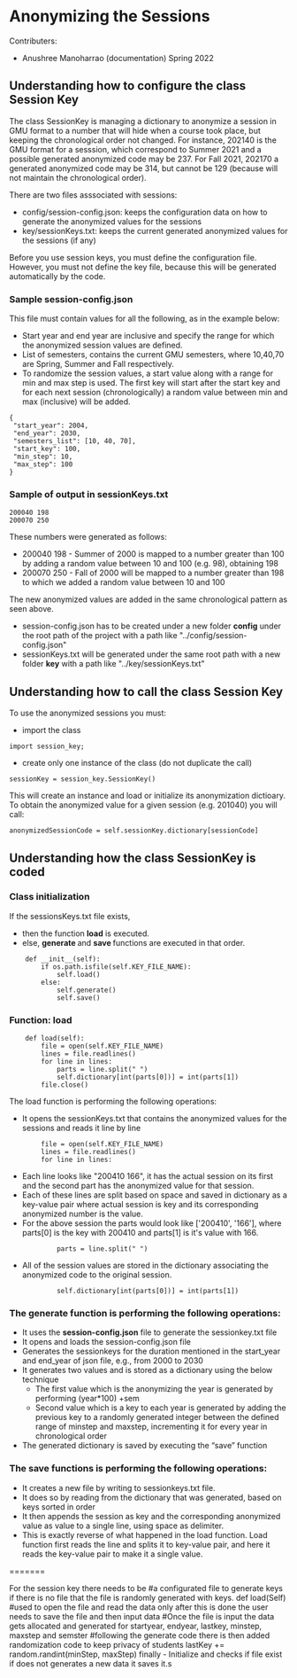 # Anonymizing the Sessions

Contributers:
- Anushree Manoharrao (documentation) Spring 2022

## Understanding how to configure the class Session Key

The class SessionKey is managing a dictionary to anonymize a session in GMU format to a number that will hide when a course took place, but keeping the chronological order not changed. For instance, 202140 is the GMU format for a sesssion, which correspond to Summer 2021 and a possible generated anonymized code may be 237. For Fall 2021, 202170 a  generated anonymized code may be 314, but cannot be 129 (because will not maintain the chronological order).

There are two files asssociated with sessions:
- config/session-config.json: keeps the configuration data on how to generate the anonymized values for the sessions
- key/sessionKeys.txt: keeps the current generated anonymized values for the sessions (if any)

Before you use session keys, you must define the configuration file. However, you must not define the key file, because this will be generated automatically by the code.

### Sample session-config.json
This file must contain values for all the following, as in the example below:
- Start year and end year are inclusive and specify the range for which the anonymized session values are defined.
- List of semesters, contains the current GMU semesters, where 10,40,70 are Spring, Summer and Fall respectively.
- To randomize the session values, a start value along with a range for min and max step is used. The first key will start after the start key and for each next session (chronologically) a random value between min and max (inclusive) will be added. 

```
{ 
 "start_year": 2004, 
 "end_year": 2030,
 "semesters_list": [10, 40, 70],
 "start_key": 100,
 "min_step": 10,
 "max_step": 100
}
```

### Sample of output in sessionKeys.txt
```
200040 198
200070 250
```
These numbers were generated as follows:
 - 200040 198   - Summer of 2000 is mapped to a number greater than 100 by adding a random value between 10 and 100 (e.g. 98), obtaining 198
 - 200070 250   - Fall of 2000 will be mapped to a number greater than 198 to which we added a random value between 10 and 100
>
The new anonymized values are added in the same chronological pattern as seen above.

- session-config.json has to be created under a new folder <strong>config</strong> under the root path of the project with a path like  "../config/session-config.json"
- sessionKeys.txt will be generated under the same root path with a new folder <strong>key</strong> with a path like  "../key/sessionKeys.txt"

## Understanding how to call the class Session Key

To use the anonymized sessions you must:
- import the class
```
import session_key;
```
- create only one instance of the class (do not duplicate the call)
```
sessionKey = session_key.SessionKey()
```

This will create an instance and load or initialize its anonymization dictioary. To obtain the anonymized value for a given session (e.g. 201040) you will call:
```
anonymizedSessionCode = self.sessionKey.dictionary[sessionCode]
```

## Understanding how the class SessionKey is coded

### Class initialization

If the sessionsKeys.txt file exists, 
- then the function <strong>load</strong> is executed. 
- else, <strong> generate </strong> and <strong> save </strong> functions are executed in that order. 

```
    def __init__(self):
        if os.path.isfile(self.KEY_FILE_NAME):
            self.load()
        else:
            self.generate()
            self.save()
```          

### Function: load


```
    def load(self):
        file = open(self.KEY_FILE_NAME)
        lines = file.readlines()
        for line in lines:
            parts = line.split(" ")
            self.dictionary[int(parts[0])] = int(parts[1])
        file.close()
```
The load function is performing the following operations:
- It opens the sessionKeys.txt that contains the anonymized values for the sessions and reads it line by line 
```
        file = open(self.KEY_FILE_NAME)
        lines = file.readlines()
        for line in lines:
```
- Each line looks like "200410 166", it has the actual session on its first and the second part has the anonymized value for that session.
- Each of these lines are split based on space and saved in dictionary as a key-value pair where actual session is key and its corresponding anonymized number is the value.
- For the above session the parts would look like ['200410', '166'], where parts[0] is the key with 200410 and parts[1] is it's value with 166.
```
            parts = line.split(" ")
```
- All of the session values are stored in the dictionary associating the anonymized code to the original session. 
```
            self.dictionary[int(parts[0])] = int(parts[1])
```

### The generate function is performing the following operations:
<ul>
  <li>  It uses the <strong>session-config.json</strong> file to generate the sessionkey.txt file </li>
  <li>  It opens and loads the session-config.json file </li>
  <li>  Generates the sessionkeys for the duration mentioned in the start_year and end_year of json file, e.g., from 2000 to 2030 </li>
  <li>  It generates two values and is stored as a dictionary using the below technique
    <ul>
      <li>  The first value which is the anonymizing the year is generated by performing (year*100) +sem </li>
      <li>  Second value which is a key to each year is generated by adding the previous key to a randomly generated integer between the defined range of minstep and         maxstep, incrementing it for every year in chronological order </li> 
    </ul>
  </li>
  <li>  The generated dictionary is saved by executing the “save” function </li>
</ul>

### The save functions is performing the following operations:
<ul>
 <li>  It creates a new file by writing to sessionkeys.txt file. </li>
 <li>  It does so by reading from the dictionary that was generated,  based on keys sorted in order</li>
 <li>  It then appends the session as key and the corresponding anonymized value as value to a single line, using space as delimiter.</li>
 <li>  This is exactly reverse of what happened in the load function. Load function first reads the line and splits it to key-value pair, and here it reads the key-value pair to make it a single value. </li>
</ul>








=======

 For the session key there needs to be
#a configurated file to generate keys if there is no file that the file is randomly generated with keys. def load(Self)
#used to open the file and read the data only after this is done the user needs to save the file and then input data
#Once the file is input the data gets allocated and generated for startyear, endyear, lastkey, minstep, maxstep and semster
#following the generate code there is then added randomization code to keep privacy of students lastKey += random.randint(minStep, maxStep)
finally - Initialize and checks if file exist if does not generates a new data it saves it.s

